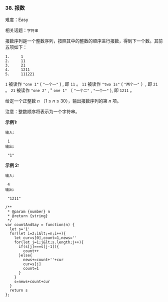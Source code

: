 ### 38. 报数

难度：Easy

相关话题：`字符串`

报数序列是一个整数序列，按照其中的整数的顺序进行报数，得到下一个数。其前五项如下：





```
1.     1
2.     11
3.     21
4.     1211
5.     111221

```

 `1` 被读作 `"one 1"` ( `"一个一"` ) , 即 `11` 。
 `11`  被读作 `"two 1s"` ( `"两个一"` ）, 即 `21` 。
 `21`  被读作 `"one 2"` , " `one 1"` （ `"一个二"` , `"一个一"` ), 即 `1211` 。



给定一个正整数  *n* （1 &le; *n* &le; 30），输出报数序列的第  *n*  项。



注意：整数顺序将表示为一个字符串。







 **示例1:** 





```
输入:

 1
输出:

 "1"

```

 **示例 2:** 





```
输入:

 4
输出:

 "1211"

```


```
/**
 * @param {number} n
 * @return {string}
 */
var countAndSay = function(n) {
  let s='1'
  for(let i=2;i&lt;=n;i++){
    let cur=s[0],count=1,news=''
    for(let j=1;j&lt;s.length;j++){
      if(s[j]===s[j-1]){
        count++
      }else{
        news+=count+''+cur
        cur=s[j]
        count=1
      }
    }
    s=news+count+cur
  }
  return s
};



```
